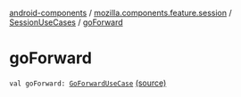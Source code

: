 [android-components](../../index.md) / [mozilla.components.feature.session](../index.md) / [SessionUseCases](index.md) / [goForward](./go-forward.md)

# goForward

`val goForward: `[`GoForwardUseCase`](-go-forward-use-case/index.md) [(source)](https://github.com/mozilla-mobile/android-components/blob/master/components/feature/session/src/main/java/mozilla/components/feature/session/SessionUseCases.kt#L229)